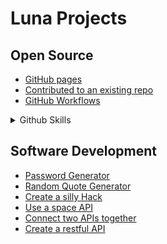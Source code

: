 # Luna Projects 

## Open Source
- [GitHub pages](https://grand-rick001.github.io/e-commerce-project/)
- [Contributed to an existing repo](https://github.com/Itsfoss0/90-days-of-web)
- [GitHub Workflows](https://github.com/grand-rick001/luna-hacks-projects/pull/2)

<details>
<summary>Github Skills</summary>

- [Introduction to github](https://github.com/Itsfoss0/introduction-to-github)
- [Communicate using markdown](https://github.com/Itsfoss0/communicate-using-markdown)
- [Github Pages course](https://github.com/Itsfoss0/hello-github-pages)
- [Fixing Merge conflicts](https://github.com/Itsfoss0/hello-merge-conflicts)
- [Release Based workflow](https://github.com/Itsfoss0/hello-merge-conflicts)
- [Connecting Dots course](https://github.com/Itsfoss0/lets-connect-the-dots)
-[Continous Integration](https://github.com/Itsfoss0/continous-integration)
- [Introduction to github actions](https://github.com/Itsfoss0/github-actions-luna)

</details>

## Software Development
- [Password Generator](https://github.com/grand-rick001/luna-hacks-projects/)
- [Random Quote Generator](https://github.com/grand-rick001/luna-hacks-projects/tree/master/software-engineering/random-quote-generator)
- [Create a silly Hack](https://github.com/grand-rick001/luna-hacks-projects/tree/master/software-engineering/space-api-web)
- [Use a space API](https://github.com/grand-rick001/luna-hacks-projects/tree/master/software-engineering/space-api-web)
- [Connect two APIs together](https://github.com/grand-rick001/luna-hacks-projects/tree/master/software-engineering/space-api-web)
- [Create a restful API](https://github.com/grand-rick001/luna-hacks-projects/tree/master/software-engineering/restful-api)